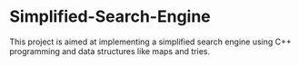 # Simplified-Search-Engine
This project is aimed at implementing a simplified search engine using C++ programming and data structures like maps and tries.

